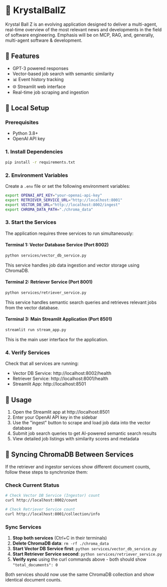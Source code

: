 # 🔮 KrystalBallZ

Krystal Ball Z is an evolving application designed to deliver a multi-agent, real-time overview of the most relevant news and developments in the field of software engineering.
Emphasis will be on MCP, RAG, and, generally, multi-agent software & development.

## 🤖 Features
- GPT-3 powered responses
- Vector-based job search with semantic similarity
- 📊 Event history tracking
- 🌐 Streamlit web interface
- Real-time job scraping and ingestion

## 🚀 Local Setup

### Prerequisites
- Python 3.8+
- OpenAI API key

### 1. Install Dependencies
```bash
pip install -r requirements.txt
```

### 2. Environment Variables
Create a `.env` file or set the following environment variables:
```bash
export OPENAI_API_KEY="your-openai-api-key"
export RETRIEVER_SERVICE_URL="http://localhost:8001"
export VECTOR_DB_URL="http://localhost:8002/ingest"
export CHROMA_DATA_PATH="./chroma_data"
```

### 3. Start the Services

The application requires three services to run simultaneously:

#### Terminal 1: Vector Database Service (Port 8002)
```bash
python services/vector_db_service.py
```
This service handles job data ingestion and vector storage using ChromaDB.

#### Terminal 2: Retriever Service (Port 8001)
```bash
python services/retriever_service.py
```
This service handles semantic search queries and retrieves relevant jobs from the vector database.

#### Terminal 3: Main Streamlit Application (Port 8501)
```bash
streamlit run stream_app.py
```
This is the main user interface for the application.

### 4. Verify Services
Check that all services are running:
- Vector DB Service: http://localhost:8002/health
- Retriever Service: http://localhost:8001/health
- Streamlit App: http://localhost:8501

## 🔑 Usage
1. Open the Streamlit app at http://localhost:8501
2. Enter your OpenAI API key in the sidebar
3. Use the "ingest" button to scrape and load job data into the vector database
4. Submit job search queries to get AI-powered semantic search results
5. View detailed job listings with similarity scores and metadata

## 🔄 Syncing ChromaDB Between Services

If the retriever and ingestor services show different document counts, follow these steps to synchronize them:

### Check Current Status
```bash
# Check Vector DB Service (Ingestor) count
curl http://localhost:8002/count

# Check Retriever Service count  
curl http://localhost:8001/collection/info
```

### Sync Services
1. **Stop both services** (Ctrl+C in their terminals)
2. **Delete ChromaDB data**: `rm -rf ./chroma_data`
3. **Start Vector DB Service first**: `python services/vector_db_service.py`
4. **Start Retriever Service second**: `python services/retriever_service.py`
5. **Verify sync** using the curl commands above - both should show `"total_documents": 0`

Both services should now use the same ChromaDB collection and show identical document counts.
